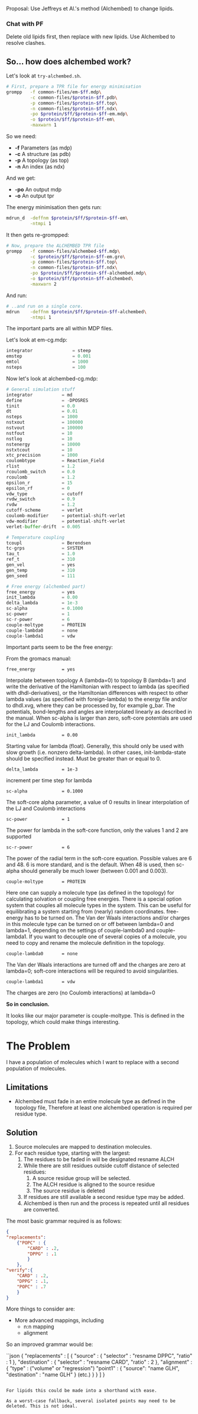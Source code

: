 Proposal: Use Jeffreys et Al.'s method (Alchembed) to change lipids.

### Chat with PF

Delete old lipids first, then replace with new lipids. Use Alchembed to resolve clashes.

So... how does alchembed work?
------------------------------

Let's look at `try-alchembed.sh`. 

```bash
# First, prepare a TPR file for energy minimisation
grompp   -f common-files/em-$ff.mdp\
         -c common-files/$protein-$ff.pdb\
         -p common-files/$protein-$ff.top\
         -n common-files/$protein-$ff.ndx\
         -po $protein/$ff/$protein-$ff-em.mdp\
         -o $protein/$ff/$protein-$ff-em\
         -maxwarn 1
```

So we need:

- **-f** Parameters (as mdp)
- **-c** A structure (as pdb)
- **-p** A topology (as top)
- **-n** An index (as ndx)

And we get:

- **-po** An output mdp
- **-o** An output tpr

The energy minimisation then gets run:

```bash
mdrun_d  -deffnm $protein/$ff/$protein-$ff-em\
         -ntmpi 1
```

It then gets re-grompped:

```bash
# Now, prepare the ALCHEMBED TPR file
grompp   -f common-files/alchembed-$ff.mdp\
         -c $protein/$ff/$protein-$ff-em.gro\
         -p common-files/$protein-$ff.top\
         -n common-files/$protein-$ff.ndx\
         -po $protein/$ff/$protein-$ff-alchembed.mdp\
         -o $protein/$ff/$protein-$ff-alchembed\
         -maxwarn 2
```

And run:

```bash
# ..and run on a single core. 
mdrun    -deffnm $protein/$ff/$protein-$ff-alchembed\
         -ntmpi 1
```

The important parts are all within MDP files.

Let's look at em-cg.mdp:

```python
integrator               = steep
emstep                   = 0.001
emtol                    = 1000
nsteps                   = 100
```

Now let's look at alchembed-cg.mdp:

```python
# General simulation stuff
integrator           = md           
define               = -DPOSRES
tinit                = 0.0          
dt                   = 0.01
nsteps               = 1000
nstxout              = 100000
nstvout              = 100000
nstfout              = 10
nstlog               = 10
nstenergy            = 10000
nstxtcout            = 10
xtc_precision        = 1000
coulombtype          = Reaction_Field
rlist                = 1.2
rcoulomb_switch      = 0.0  
rcoulomb             = 1.2
epsilon_r            = 15
epsilon_rf           = 0   
vdw_type             = cutoff 
rvdw_switch          = 0.9
rvdw                 = 1.2
cutoff-scheme        = verlet
coulomb-modifier     = potential-shift-verlet
vdw-modifier         = potential-shift-verlet
verlet-buffer-drift  = 0.005

# Temperature coupling
tcoupl               = Berendsen
tc-grps              = SYSTEM
tau_t                = 1.0 
ref_t                = 310 
gen_vel              = yes
gen_temp             = 310
gen_seed             = 111

# Free energy (alchembed part)
free_energy          = yes
init_lambda          = 0.00
delta_lambda         = 1e-3
sc-alpha             = 0.1000
sc-power             = 1
sc-r-power           = 6
couple-moltype       = PROTEIN
couple-lambda0       = none
couple-lambda1       = vdw
```

Important parts seem to be the free energy:

From the gromacs manual:

`free_energy          = yes`

Interpolate between topology A (lambda=0) to topology B (lambda=1) and write the derivative of the Hamiltonian with respect to lambda (as specified with dhdl-derivatives), or the Hamiltonian differences with respect to other lambda values (as specified with foreign-lambda) to the energy file and/or to dhdl.xvg, where they can be processed by, for example g_bar. The potentials, bond-lengths and angles are interpolated linearly as described in the manual. When sc-alpha is larger than zero, soft-core potentials are used for the LJ and Coulomb interactions.

`init_lambda          = 0.00`

Starting value for lambda (float). Generally, this should only be used with slow growth (i.e. nonzero delta-lambda). In other cases, init-lambda-state should be specified instead. Must be greater than or equal to 0.

`delta_lambda         = 1e-3`

increment per time step for lambda

`sc-alpha             = 0.1000`

The soft-core alpha parameter, a value of 0 results in linear interpolation of the LJ and Coulomb interactions

`sc-power             = 1`

The power for lambda in the soft-core function, only the values 1 and 2 are supported

`sc-r-power           = 6`

The power of the radial term in the soft-core equation. Possible values are 6 and 48. 6 is more standard, and is the default. When 48 is used, then sc-alpha should generally be much lower (between 0.001 and 0.003).

`couple-moltype       = PROTEIN`

Here one can supply a molecule type (as defined in the topology) for calculating solvation or coupling free energies. There is a special option system that couples all molecule types in the system. This can be useful for equilibrating a system starting from (nearly) random coordinates. free-energy has to be turned on. The Van der Waals interactions and/or charges in this molecule type can be turned on or off between lambda=0 and lambda=1, depending on the settings of couple-lambda0 and couple-lambda1. If you want to decouple one of several copies of a molecule, you need to copy and rename the molecule definition in the topology.

`couple-lambda0       = none`

The Van der Waals interactions are turned off and the charges are zero at lambda=0; soft-core interactions will be required to avoid singularities.

`couple-lambda1       = vdw`

The charges are zero (no Coulomb interactions) at lambda=0

**So in conclusion.**

It looks like our major parameter is couple-moltype. This is defined in the topology, which could make things interesting.

The Problem
===========

I have a population of molecules which I want to replace with a second population of molecules.

Limitations
-----------

- Alchembed must fade in an entire molecule type as defined in the topology file, Therefore at least one alchembed operation is required per residue type.

Solution
--------

1. Source molecules are mapped to destination molecules.
1. For each residue type, starting with the largest:
    1. The residues to be faded in will be designated resname ALCH
    1. While there are still residues outside cutoff distance of selected residues:
        1. A source residue group will be selected.
        1. The ALCH residue is aligned to the source residue
        1. The source residue is deleted
    1. If residues are still available a second residue type may be added.
    1. Alchembed is then run and the process is repeated until all residues are converted.

The most basic grammar required is as follows:

```json
{
"replacements":
    {"POPC" : {
        "CARD" : .2,
        "DPPG" : .1
        }
    },
"verify":{
    "CARD" : .2,
    "DPPG" : .1,
    "POPC" : .7
    }
}
```

More things to consider are:

- More advanced mappings, including
    - n:n mapping
    - alignment

So an improved grammar would be:

``json
{
    "replacements" : 
    [
        {
            "source" : 
                {
                    "selector" : "resname DPPC",
                    "ratio"    : 1
                },
            "destination" : 
                {
                    "selector" : "resname CARD",
                    "ratio"    : 2
                },
            "alignment"  : 
                {
                    "type"     : ("volume" or "regression")
                    "point1"   : {
                        "source": "name GLH",
                        "destination" : "name GLH"
                    }
                    (etc.)
                }
        }
    ]
}
```

For lipids this could be made into a shorthand with ease.

As a worst-case fallback, several isolated points may need to be deleted. This is not ideal.